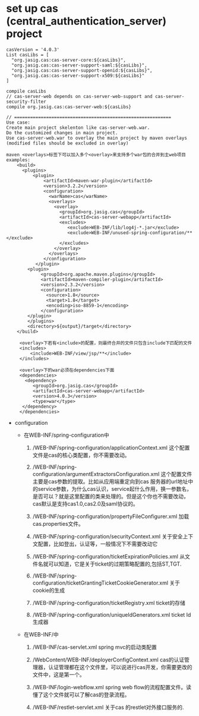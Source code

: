 # set up cas (central_authentication_server) project
  ```
  casVersion = '4.0.3'
  List casLibs = [
    "org.jasig.cas:cas-server-core:${casLibs}",
    "org.jasig.cas:cas-server-support-saml:${casLibs}",
    "org.jasig.cas:cas-server-support-openid:${casLibs}",
    "org.jasig.cas:cas-server-support-x509:${casLibs}"     
  ]
  
  compile casLibs
  // cas-server-web depends on cas-server-web-support and cas-server-security-filter
  compile org.jasig.cas:cas-server-web:${casLibs}
  
  // ===========================================================
  Use case:
  Create main project skelenton like cas-server-web.war.
  Do the customized changes in main project.
  Use cas-server-web.war to overlay the main project by maven overlays (modified files should be excluded in overlay)
  
  maven <overlays>标签下可以加入多个<overlay>来支持多个war包的合并到主web项目
  examples:
      <build>
        <plugins>
            <plugin>
                <artifactId>maven-war-plugin</artifactId>
                <version>3.2.2</version>
                <configuration>
                  <warName>cas</warName>
                  <overlays>
		            <overlay>
                      <groupId>org.jasig.cas</groupId>
              		  <artifactId>cas-server-webapp</artifactId>
              		  <excludes>
                         <exclude>WEB-INF/lib/log4j-*.jar</exclude>
                         <exclude>WEB-INF/unused-spring-configuration/**</exclude>
              		  </excludes> 
            		</overlay>
                  </overlays>
                </configuration>
             </plugin>
	      <plugin>
               <groupId>org.apache.maven.plugins</groupId>
               <artifactId>maven-compiler-plugin</artifactId>
               <version>2.3.2</version>
               <configuration>
                 <source>1.8</source>
                 <target>1.8</target>
                 <encoding>iso-8859-1</encoding>
               </configuration>
	      </plugin>
          </plugins>
          <directory>${output}/target</directory>
      </build>
  
       <overlay>下若有<include>的配置，则最终合并的文件只包含include下匹配的文件
       <includes>
           <include>WEB-INF/view/jsp/**</include>
       </includes> 
  
       <overlay>下的war必须在dependencies下面
       <dependencies>
         <dependency>
            <groupId>org.jasig.cas</groupId>
            <artifactId>cas-server-webapp</artifactId>
            <version>4.0.3</version>
            <type>war</type>
        </dependency>       
       </dependencies>
  ```

* configuration
  * 在WEB-INF/spring-configuration中

    1. /WEB-INF/spring-configuration/applicationContext.xml
    这个配置文件是cas的核心类配置，你不需要改动。
    
    2. /WEB-INF/spring-configuration/argumentExtractorsConfiguration.xml
    这个配置文件主要是cas参数的提取。比如从应用端重定向到cas 服务器的url地址中的service参数，为什么cas认识，service起什么作用，换一参数名，是否可以？就是这里配置的类来处理的。但是这个你也不需要改动，cas默认是支持cas1.0,cas2.0及saml协议的。
    
    3. /WEB-INF/spring-configuration/propertyFileConfigurer.xml
    加载cas.properties文件。
    
    4. /WEB-INF/spring-configuration/securityContext.xml
    关于安全上下文配置，比如登出，认证等，一般情况下不需要改动它
    
    5. /WEB-INF/spring-configuration/ticketExpirationPolicies.xml
    从文件名就可以知道，它是关于ticket的过期策略配置的,包括ST,TGT.
    
    6. /WEB-INF/spring-configuration/ticketGrantingTicketCookieGenerator.xml
    关于cookie的生成
    
    7. /WEB-INF/spring-configuration/ticketRegistry.xml
    ticket的存储
    
    8. /WEB-INF/spring-configuration/uniqueIdGenerators.xml
    ticket Id生成器

  * 在WEB-INF/中

    1. /WEB-INF/cas-servlet.xml
    spring mvc的启动类配置
    
    2. /WebContent/WEB-INF/deployerConfigContext.xml
    cas的认证管理器，认证管理都在这个文件里，可以说进行cas开发，你需要更改的文件中，这是第一个。
    
    3. /WEB-INF/login-webflow.xml
    spring web flow的流程配置文件。读懂了这个文件就可以了解cas的登录流程。
    
    4. /WEB-INF/restlet-servlet.xml
    关于cas 的restlet对外接口服务的.